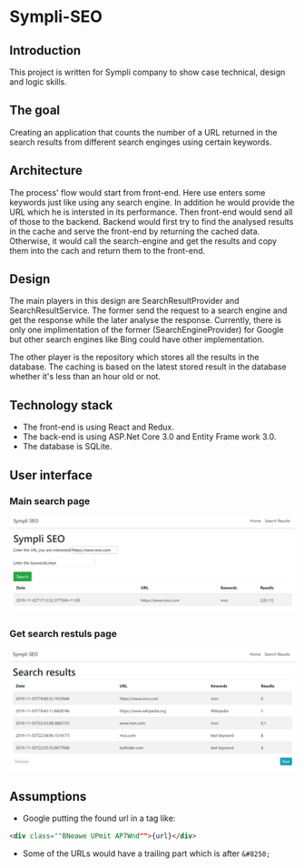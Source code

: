 # Sympli-SEO

## Introduction
This project is written for Sympli company to show case technical, design and logic skills.

## The goal
Creating an application that counts the number of a URL returned in the search results from different search enginges using certain keywords.

## Architecture
The process' flow would start from front-end. Here use enters some keywords just like using any search engine. In addition he would provide the URL which he is intersted in its performance. Then front-end would send all of those to the backend. Backend would first try to find the analysed results in the cache and serve the front-end by returning the cached data. Otherwise, it would call the search-engine and get the results and copy them into the cach and return them to the front-end.

## Design
The main players in this design are SearchResultProvider and SearchResultService. The former send the request to a search engine and get the response while the later analyse the response. Currently, there is only one implimentation of the former (SearchEngineProvider) for Google but other search engines like Bing could have other implementation.

The other player is the repository which stores all the results in the database. The caching is based on the latest stored result in the database whether it's less than an hour old or not.

## Technology stack
- The front-end is using React and Redux. 
- The back-end is using ASP.Net Core 3.0 and Entity Frame work 3.0. 
- The database is SQLite.

## User interface
### Main search page
![screenshot - 1](https://github.com/mkokabi/Sympli-SEO/blob/master/img/Screenshot-01.png "Screenshot - 1")

### Get search restuls page
![screenshot - 2](https://github.com/mkokabi/Sympli-SEO/blob/master/img/Screenshot-02.png "Screenshot - 2")


## Assumptions
- Google putting the found url in a tag like:
```html
<div class=""BNeawe UPmit AP7Wnd"">{url}</div>
```
- Some of the URLs would have a trailing part which is after ```&#8250;``` 
